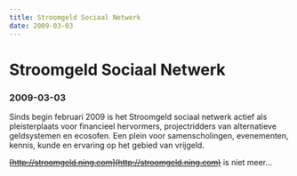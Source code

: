```yaml
---
title: Stroomgeld Sociaal Netwerk
date: 2009-03-03
---
```


# Stroomgeld Sociaal Netwerk
### 2009-03-03

Sinds begin februari 2009 is het Stroomgeld sociaal netwerk actief als pleisterplaats voor financieel hervormers, projectridders van alternatieve geldsystemen en ecosofen. Een plein voor samenscholingen, evenementen, kennis, kunde en ervaring op het gebied van vrijgeld.

~~[http://stroomgeld.ning.com](http://stroomgeld.ning.com)~~ is niet meer…